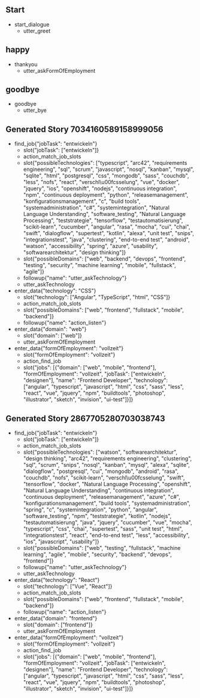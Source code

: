 ## Start
* start_dialogue
    - utter_greet

## happy
* thankyou
    - utter_askFormOfEmployment

## goodbye
* goodbye
    - utter_bye

## Generated Story 7034160589158999056
* find_job{"jobTask": "entwickeln"}
    - slot{"jobTask": ["entwickeln"]}
    - action_match_job_slots
    - slot{"possibleTechnologies": ["typescript", "arc42", "requirements engineering", "sql", "scrum", "javascript", "nosql", "kanban", "mysql", "sqlite", "html", "postgresql", "css", "mongodb", "sass", "couchdb", "less", "nofs", "react", "verschl\u00fcsselung", "vue", "docker", "jquery", "ios", "openshift", "nodejs", "continuous integration", "npm", "continuous deployment", "python", "releasemanagement", "konfigurationsmanagement", "c", "build tools", "systemadministration", "c#", "systemintegration", "Natural Language Understanding", "software_testing", "Natural Language Processing", "teststrategie", "tensorflow", "testautomatisierung", "scikit-learn", "cucumber", "angular", "rasa", "mocha", "cui", "chai", "swift", "dialogflow", "supertest", "kotlin", "alexa", "unit test", "snips", "integrationstest", "java", "clustering", "end-to-end test", "android", "watson", "accessibility", "spring", "azure", "usability", "softwarearchitektur", "design thinking"]}
    - slot{"possibleDomains": ["web", "backend", "devops", "frontend", "testing", "security", "machine learning", "mobile", "fullstack", "agile"]}
    - followup{"name": "utter_askTechnology"}
    - utter_askTechnology
* enter_data{"technology": "CSS"}
    - slot{"technology": ["Angular", "TypeScript", "html", "CSS"]}
    - action_match_job_slots
    - slot{"possibleDomains": ["web", "frontend", "fullstack", "mobile", "backend"]}
    - followup{"name": "action_listen"}
* enter_data{"domain": "web"}
    - slot{"domain": ["web"]}
    - utter_askFormOfEmployment
* enter_data{"formOfEmployment": "vollzeit"}
    - slot{"formOfEmployment": "vollzeit"}
    - action_find_job
    - slot{"jobs": [{"domain": ["web", "mobile", "frontend"], "formOfEmployment": "vollzeit", "jobTask": ["entwickeln", "designen"], "name": "Frontend Developer", "technology": ["angular", "typescript", "javascript", "html", "css", "sass", "less", "react", "vue", "jquery", "npm", "buildtools", "photoshop", "illustrator", "sketch", "invision", "ui-test"]}]}

## Generated Story 2867705280703038743
* find_job{"jobTask": "entwickeln"}
    - slot{"jobTask": ["entwickeln"]}
    - action_match_job_slots
    - slot{"possibleTechnologies": ["watson", "softwarearchitektur", "design thinking", "arc42", "requirements engineering", "clustering", "sql", "scrum", "snips", "nosql", "kanban", "mysql", "alexa", "sqlite", "dialogflow", "postgresql", "cui", "mongodb", "android", "rasa", "couchdb", "nofs", "scikit-learn", "verschl\u00fcsselung", "swift", "tensorflow", "docker", "Natural Language Processing", "openshift", "Natural Language Understanding", "continuous integration", "continuous deployment", "releasemanagement", "azure", "c#", "konfigurationsmanagement", "build tools", "systemadministration", "spring", "c", "systemintegration", "python", "angular", "software_testing", "npm", "teststrategie", "kotlin", "nodejs", "testautomatisierung", "java", "jquery", "cucumber", "vue", "mocha", "typescript", "css", "chai", "supertest", "sass", "unit test", "html", "integrationstest", "react", "end-to-end test", "less", "accessibility", "ios", "javascript", "usability"]}
    - slot{"possibleDomains": ["web", "testing", "fullstack", "machine learning", "agile", "mobile", "security", "backend", "devops", "frontend"]}
    - followup{"name": "utter_askTechnology"}
    - utter_askTechnology
* enter_data{"technology": "React"}
    - slot{"technology": ["Vue", "React"]}
    - action_match_job_slots
    - slot{"possibleDomains": ["web", "frontend", "fullstack", "mobile", "backend"]}
    - followup{"name": "action_listen"}
* enter_data{"domain": "frontend"}
    - slot{"domain": ["frontend"]}
    - utter_askFormOfEmployment
* enter_data{"formOfEmployment": "vollzeit"}
    - slot{"formOfEmployment": "vollzeit"}
    - action_find_job
    - slot{"jobs": [{"domain": ["web", "mobile", "frontend"], "formOfEmployment": "vollzeit", "jobTask": ["entwickeln", "designen"], "name": "Frontend Developer", "technology": ["angular", "typescript", "javascript", "html", "css", "sass", "less", "react", "vue", "jquery", "npm", "buildtools", "photoshop", "illustrator", "sketch", "invision", "ui-test"]}]}
